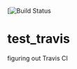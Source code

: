 
[![Build Status](https://travis-ci.org/marc22alain/test_travis.svg?branch=master)

# test_travis
figuring out Travis CI
